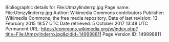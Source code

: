 Bibliographic details for File:Utmzylinderrp.jpg
Page name: File:Utmzylinderrp.jpg
Author: Wikimedia Commons contributors
Publisher: Wikimedia Commons, the free media repository.
Date of last revision: 13 February 2015 18:57 UTC
Date retrieved:
5 October 2017 13:48 UTC
Permanent URL: https://commons.wikimedia.org/w/index.php?title=File:Utmzylinderrp.jpg&oldid=149998811
Page Version ID: 149998811
